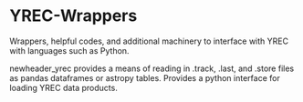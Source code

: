 # YREC-Wrappers
Wrappers, helpful codes, and additional machinery to interface with YREC with languages such as Python. 

newheader_yrec provides a means of reading in .track, .last, and .store files as pandas dataframes or astropy tables. Provides a python interface for loading YREC data products.
